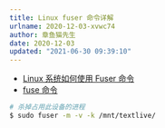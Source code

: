```yaml
---
title: Linux fuser 命令详解
urlname: 2020-12-03-xvwc74
author: 章鱼猫先生
date: 2020-12-03
updated: "2021-06-30 09:39:10"
---
```


- [Linux 系统如何使用 Fuser 命令](https://www.4spaces.org/how-to-use-the-linux-fuser-command/)
- [fuse 命令](https://man.linuxde.net/fuser)

```bash
# 杀掉占用此设备的进程
$ sudo fuser -m -v -k /mnt/textlive/
```
